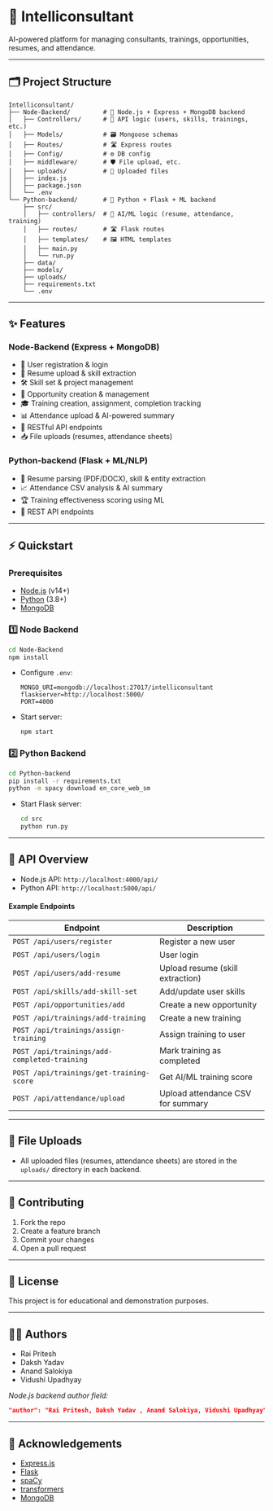# 🚀 Intelliconsultant

AI-powered platform for managing consultants, trainings, opportunities, resumes, and attendance.

---

## 🗂️ Project Structure

```
Intelliconsultant/
├── Node-Backend/         # 🚦 Node.js + Express + MongoDB backend
│   ├── Controllers/      # 🧩 API logic (users, skills, trainings, etc.)
│   ├── Models/           # 🗃️ Mongoose schemas
│   ├── Routes/           # 🛣️ Express routes
│   ├── Config/           # ⚙️ DB config
│   ├── middleware/       # 🛡️ File upload, etc.
│   ├── uploads/          # 📁 Uploaded files
│   ├── index.js
│   ├── package.json
│   └── .env
└── Python-backend/       # 🤖 Python + Flask + ML backend
    ├── src/
    │   ├── controllers/  # 🧠 AI/ML logic (resume, attendance, training)
    │   ├── routes/       # 🛣️ Flask routes
    │   ├── templates/    # 🖼️ HTML templates
    │   ├── main.py
    │   └── run.py
    ├── data/
    ├── models/
    ├── uploads/
    ├── requirements.txt
    └── .env
```

---

## ✨ Features

### Node-Backend (Express + MongoDB)
- 👤 User registration & login
- 📄 Resume upload & skill extraction
- 🛠️ Skill set & project management
- 💼 Opportunity creation & management
- 🎓 Training creation, assignment, completion tracking
- 📊 Attendance upload & AI-powered summary
- 🔗 RESTful API endpoints
- 📥 File uploads (resumes, attendance sheets)

### Python-backend (Flask + ML/NLP)
- 🧾 Resume parsing (PDF/DOCX), skill & entity extraction
- 📈 Attendance CSV analysis & AI summary
- 🏆 Training effectiveness scoring using ML
- 🔗 REST API endpoints

---

## ⚡ Quickstart

### Prerequisites
- [Node.js](https://nodejs.org/) (v14+)
- [Python](https://www.python.org/) (3.8+)
- [MongoDB](https://www.mongodb.com/)

### 1️⃣ Node Backend

```sh
cd Node-Backend
npm install
```
- Configure `.env`:
  ```
  MONGO_URI=mongodb://localhost:27017/intelliconsultant
  flaskserver=http://localhost:5000/
  PORT=4000
  ```
- Start server:
  ```sh
  npm start
  ```

### 2️⃣ Python Backend

```sh
cd Python-backend
pip install -r requirements.txt
python -m spacy download en_core_web_sm
```
- Start Flask server:
  ```sh
  cd src
  python run.py
  ```

---

## 🔌 API Overview

- Node.js API: `http://localhost:4000/api/`
- Python API: `http://localhost:5000/api/`

#### Example Endpoints

| Endpoint                        | Description                       |
|----------------------------------|-----------------------------------|
| `POST /api/users/register`       | Register a new user               |
| `POST /api/users/login`          | User login                        |
| `POST /api/users/add-resume`     | Upload resume (skill extraction)  |
| `POST /api/skills/add-skill-set` | Add/update user skills            |
| `POST /api/opportunities/add`    | Create a new opportunity          |
| `POST /api/trainings/add-training` | Create a new training           |
| `POST /api/trainings/assign-training` | Assign training to user      |
| `POST /api/trainings/add-completed-training` | Mark training as completed |
| `POST /api/trainings/get-training-score` | Get AI/ML training score   |
| `POST /api/attendance/upload`    | Upload attendance CSV for summary |

---

## 📁 File Uploads

- All uploaded files (resumes, attendance sheets) are stored in the `uploads/` directory in each backend.

---

## 🤝 Contributing

1. Fork the repo
2. Create a feature branch
3. Commit your changes
4. Open a pull request

---

## 📜 License

This project is for educational and demonstration purposes.

---

## 👨‍💻 Authors

- Rai Pritesh
- Daksh Yadav
- Anand Salokiya
- Vidushi Upadhyay

_Node.js backend author field:_
```json
"author": "Rai Pritesh, Daksh Yadav , Anand Salokiya, Vidushi Upadhyay",
```

---

## 🙏 Acknowledgements

- [Express.js](https://expressjs.com/)
- [Flask](https://flask.palletsprojects.com/)
- [spaCy](https://spacy.io/)
- [transformers](https://huggingface.co/transformers/)
- [MongoDB](https://www.mongodb.com/)